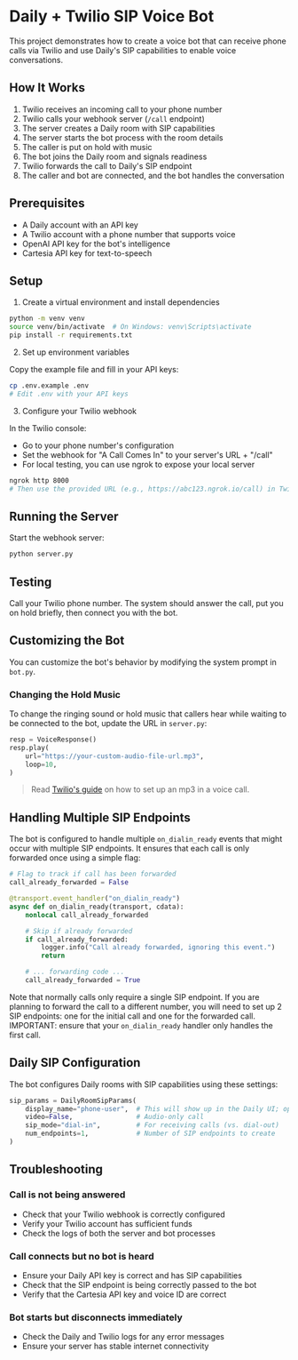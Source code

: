 # Daily + Twilio SIP Voice Bot

This project demonstrates how to create a voice bot that can receive phone calls via Twilio and use Daily's SIP capabilities to enable voice conversations.

## How It Works

1. Twilio receives an incoming call to your phone number
2. Twilio calls your webhook server (`/call` endpoint)
3. The server creates a Daily room with SIP capabilities
4. The server starts the bot process with the room details
5. The caller is put on hold with music
6. The bot joins the Daily room and signals readiness
7. Twilio forwards the call to Daily's SIP endpoint
8. The caller and bot are connected, and the bot handles the conversation

## Prerequisites

- A Daily account with an API key
- A Twilio account with a phone number that supports voice
- OpenAI API key for the bot's intelligence
- Cartesia API key for text-to-speech

## Setup

1. Create a virtual environment and install dependencies

```bash
python -m venv venv
source venv/bin/activate  # On Windows: venv\Scripts\activate
pip install -r requirements.txt
```

2. Set up environment variables

Copy the example file and fill in your API keys:

```bash
cp .env.example .env
# Edit .env with your API keys
```

3. Configure your Twilio webhook

In the Twilio console:

- Go to your phone number's configuration
- Set the webhook for "A Call Comes In" to your server's URL + "/call"
- For local testing, you can use ngrok to expose your local server

```bash
ngrok http 8000
# Then use the provided URL (e.g., https://abc123.ngrok.io/call) in Twilio
```

## Running the Server

Start the webhook server:

```bash
python server.py
```

## Testing

Call your Twilio phone number. The system should answer the call, put you on hold briefly, then connect you with the bot.

## Customizing the Bot

You can customize the bot's behavior by modifying the system prompt in `bot.py`.

### Changing the Hold Music

To change the ringing sound or hold music that callers hear while waiting to be connected to the bot, update the URL in `server.py`:

```python
resp = VoiceResponse()
resp.play(
    url="https://your-custom-audio-file-url.mp3",
    loop=10,
)
```

> Read [Twilio's guide](https://www.twilio.com/en-us/blog/adding-mp3-to-voice-call-using-twilio) on how to set up an mp3 in a voice call.

## Handling Multiple SIP Endpoints

The bot is configured to handle multiple `on_dialin_ready` events that might occur with multiple SIP endpoints. It ensures that each call is only forwarded once using a simple flag:

```python
# Flag to track if call has been forwarded
call_already_forwarded = False

@transport.event_handler("on_dialin_ready")
async def on_dialin_ready(transport, cdata):
    nonlocal call_already_forwarded

    # Skip if already forwarded
    if call_already_forwarded:
        logger.info("Call already forwarded, ignoring this event.")
        return

    # ... forwarding code ...
    call_already_forwarded = True
```

Note that normally calls only require a single SIP endpoint. If you are planning to forward the call to a different number, you will need to set up 2 SIP endpoints: one for the initial call and one for the forwarded call. IMPORTANT: ensure that your `on_dialin_ready` handler only handles the first call.

## Daily SIP Configuration

The bot configures Daily rooms with SIP capabilities using these settings:

```python
sip_params = DailyRoomSipParams(
    display_name="phone-user",  # This will show up in the Daily UI; optional display the dialer's number
    video=False,                # Audio-only call
    sip_mode="dial-in",         # For receiving calls (vs. dial-out)
    num_endpoints=1,            # Number of SIP endpoints to create
)
```

## Troubleshooting

### Call is not being answered

- Check that your Twilio webhook is correctly configured
- Verify your Twilio account has sufficient funds
- Check the logs of both the server and bot processes

### Call connects but no bot is heard

- Ensure your Daily API key is correct and has SIP capabilities
- Check that the SIP endpoint is being correctly passed to the bot
- Verify that the Cartesia API key and voice ID are correct

### Bot starts but disconnects immediately

- Check the Daily and Twilio logs for any error messages
- Ensure your server has stable internet connectivity
